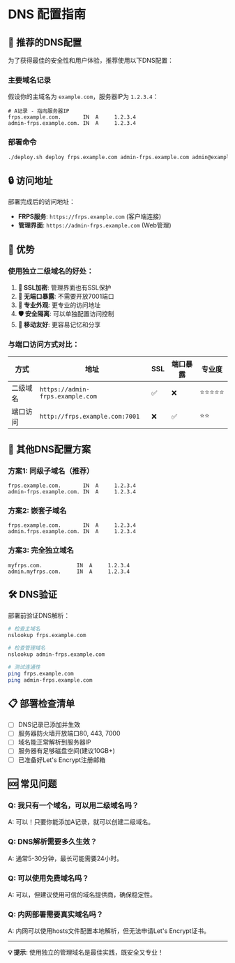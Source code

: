 # DNS 配置指南

## 🎯 推荐的DNS配置

为了获得最佳的安全性和用户体验，推荐使用以下DNS配置：

### 主要域名记录

假设你的主域名为 `example.com`，服务器IP为 `1.2.3.4`：

```dns
# A记录 - 指向服务器IP
frps.example.com.       IN  A     1.2.3.4
admin-frps.example.com. IN  A     1.2.3.4
```

### 部署命令

```bash
./deploy.sh deploy frps.example.com admin-frps.example.com admin@example.com
```

## 🔒 访问地址

部署完成后的访问地址：

- **FRPS服务**: `https://frps.example.com` (客户端连接)
- **管理界面**: `https://admin-frps.example.com` (Web管理)

## 🌟 优势

### 使用独立二级域名的好处：

1. **🔐 SSL加密**: 管理界面也有SSL保护
2. **🚫 无端口暴露**: 不需要开放7001端口
3. **👥 专业外观**: 更专业的访问地址
4. **🛡️ 安全隔离**: 可以单独配置访问控制
5. **📱 移动友好**: 更容易记忆和分享

### 与端口访问方式对比：

| 方式 | 地址 | SSL | 端口暴露 | 专业度 |
|------|------|-----|----------|--------|
| 二级域名 | `https://admin-frps.example.com` | ✅ | ❌ | ⭐⭐⭐⭐⭐ |
| 端口访问 | `http://frps.example.com:7001` | ❌ | ✅ | ⭐⭐ |

## 🔧 其他DNS配置方案

### 方案1: 同级子域名（推荐）
```dns
frps.example.com.       IN  A     1.2.3.4
admin-frps.example.com. IN  A     1.2.3.4
```

### 方案2: 嵌套子域名
```dns
frps.example.com.       IN  A     1.2.3.4
admin.frps.example.com. IN  A     1.2.3.4
```

### 方案3: 完全独立域名
```dns
myfrps.com.           IN  A     1.2.3.4
admin.myfrps.com.     IN  A     1.2.3.4
```

## 🛠️ DNS验证

部署前验证DNS解析：

```bash
# 检查主域名
nslookup frps.example.com

# 检查管理域名  
nslookup admin-frps.example.com

# 测试连通性
ping frps.example.com
ping admin-frps.example.com
```

## 📋 部署检查清单

- [ ] DNS记录已添加并生效
- [ ] 服务器防火墙开放端口80, 443, 7000
- [ ] 域名能正常解析到服务器IP
- [ ] 服务器有足够磁盘空间(建议10GB+)
- [ ] 已准备好Let's Encrypt注册邮箱

## 🆘 常见问题

### Q: 我只有一个域名，可以用二级域名吗？
A: 可以！只要你能添加A记录，就可以创建二级域名。

### Q: DNS解析需要多久生效？
A: 通常5-30分钟，最长可能需要24小时。

### Q: 可以使用免费域名吗？
A: 可以，但建议使用可信的域名提供商，确保稳定性。

### Q: 内网部署需要真实域名吗？
A: 内网可以使用hosts文件配置本地解析，但无法申请Let's Encrypt证书。

---

**💡 提示**: 使用独立的管理域名是最佳实践，既安全又专业！